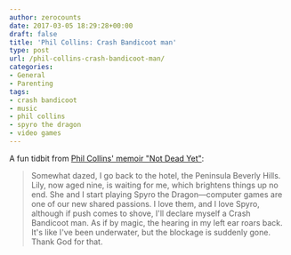 ```yaml
---
author: zerocounts
date: 2017-03-05 18:29:28+00:00
draft: false
title: 'Phil Collins: Crash Bandicoot man'
type: post
url: /phil-collins-crash-bandicoot-man/
categories:
- General
- Parenting
tags:
- crash bandicoot
- music
- phil collins
- spyro the dragon
- video games
---
```


A fun tidbit from [Phil Collins' memoir "Not Dead Yet"](http://www.penguinrandomhouse.com/books/538475/not-dead-yet-by-phil-collins/9781101907474/):

> Somewhat dazed, I go back to the hotel, the Peninsula Beverly Hills. Lily, now aged nine, is waiting for me, which brightens things up no end. She and I start playing Spyro the Dragon—computer games are one of our new shared passions. I love them, and I love Spyro, although if push comes to shove, I'll declare myself a Crash Bandicoot man. As if by magic, the hearing in my left ear roars back. It's like I've been underwater, but the blockage is suddenly gone. Thank God for that.
